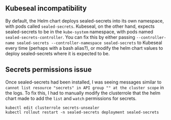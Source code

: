 ## Kubeseal incompatibility
By default, the Helm chart deploys sealed-secrets into its own namespace, with pods called `sealed-secrets`. Kubeseal, on the other hand, expects sealed-secrets to be in the `kube-system` namespace, with pods named `sealed-secrets-controller`. You can fix this by either passing `--controller-name sealed-secrets --controller-namespace sealed-secrets` to Kubeseal every time (perhaps with a bash alias?), or modify the helm chart values to deploy sealed-secrets where it is expected to be.

## Secrets permissions issue
Once sealed-secrets had been installed, I was seeing messages similar to `cannot list resource "secrets" in API group "" at the cluster scope` in the logs.
To fix this, I had to manually modify the clusterrole that the helm chart made to add the `list` and `watch` permissions for secrets.
```
kubectl edit clusterrole secrets-unsealer
kubectl rollout restart -n sealed-secrets deployment sealed-secrets
```
